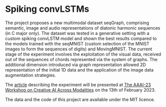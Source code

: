 # Spiking convLSTMs
The project proposes a new multimodal dataset seqGraph, comprising semantic, image and audio representations of diatonic harmonic sequences (in C major only). 
The dataset was tested in a generative setting with a custom spiking convLSTM model and shown the best results compared to the models trained with the seqMNIST (custom selection of the MNIST images to form the sequences of digits) and MovingMNIST.
The current stage of the experiment involves the exploitation of the visual data, received out of the sequences of chords represented via the system of graphs. 
The additional dimension introduced via graph representation allowed 2D representation of the initial 1D data and the application of the image data augmentation strategies.

The  <a href="https://openreview.net/forum?id=M24Cs12Gq_A">article</a> describing the experiment will be presented at <a href="https://openreview.net/group?id=AAAI.org/2023/Workshop/creativeAI">The AAAI-23 Workshop on Creative AI Across Modalities</a> on the 13th of February 2023.

The data and the code of this project are available under the MIT licence.

